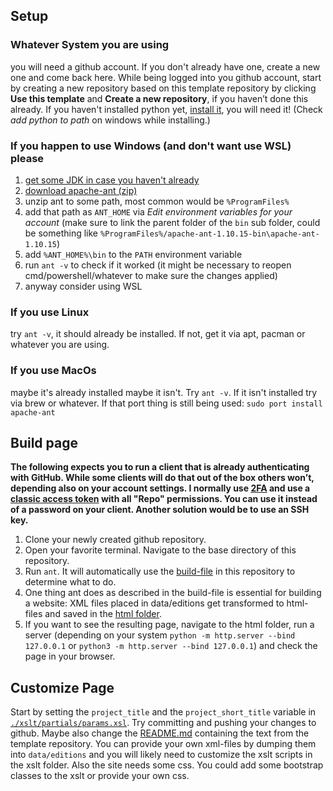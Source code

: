 ## Setup

### Whatever System you are using
you will need a github account. If you don't already have one, create a new one and come back here.
While being logged into you github account, start by creating a new repository based on this template repository by clicking **Use this template** and **Create a new repository**, if you haven’t done this already.
If you haven't installed python yet, [install it](https://www.python.org/downloads/), you will need it! (Check *add python to path* on windows while installing.)

### If you happen to use Windows (and don't want use WSL) please
1. [get some JDK in case you haven't already](https://www.java.com/en/download/)
2. [download apache-ant (zip)](https://ant.apache.org/bindownload.cgi)
3. unzip ant to some path, most common would be ```%ProgramFiles%```
4. add that path as ```ANT_HOME``` via *Edit environment variables for your account* (make sure to link the parent folder of the ```bin``` sub folder, could be something like ```%ProgramFiles%/apache-ant-1.10.15-bin\apache-ant-1.10.15```)
5. add ```%ANT_HOME%\bin``` to the ```PATH``` environment variable
6. run ```ant -v``` to check if it worked (it might be necessary to reopen cmd/powershell/whatever to make sure the changes applied)
7. anyway consider using WSL


### If you use Linux
try ```ant -v```, it should already be installed. If not, get it via apt, pacman or whatever you are using.

### If you use MacOs
maybe it's already installed maybe it isn't. Try ```ant -v```. If it isn't installed try via brew or whatever. If that port thing is still being used: ```sudo port install apache-ant```

## Build page
**The following expects you to run a client that is already authenticating with GitHub. While some clients will do that out of the box others won’t, depending also on your account settings. I normally use [2FA](https://docs.github.com/en/authentication/securing-your-account-with-two-factor-authentication-2fa/configuring-two-factor-authentication) and use a [classic access token](https://github.com/settings/tokens/new) with all "Repo" permissions. You can use it instead of a password on your client. Another solution would be to use an SSH key.**
1. Clone your newly created github repository.
2. Open your favorite terminal. Navigate to the base directory of this repository.
3. Run ```ant```. It will automatically use the [build-file](./build.xml) in this repository to determine what to do.
4. One thing ant does as described in the build-file is essential for building a website: XML files placed in data/editions get transformed to html-files and saved in the [html folder](./html/).
5. If you want to see the resulting page, navigate to the html folder, run a server (depending on your system ```python -m http.server --bind 127.0.0.1``` or ```python3 -m http.server --bind 127.0.0.1```) and check the page in your browser.

## Customize Page
Start by setting the ```project_title``` and the ```project_short_title``` variable in [```./xslt/partials/params.xsl```](./xslt/partials/params.xsl). Try committing and pushing your changes to github. Maybe also change the [README.md](./README.md) containing the text from the template repository.
You can provide your own xml-files by dumping them into ```data/editions``` and you will likely need to customize the xslt scripts in the xslt folder. Also the site needs some css. You could add some bootstrap classes to the xslt or provide your own css.